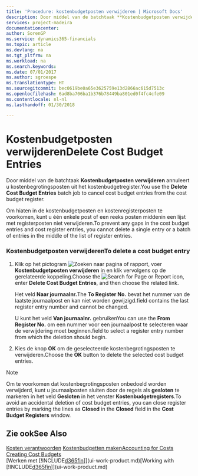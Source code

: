 ```yaml
---
title: 'Procedure: kostenbudgetposten verwijderen | Microsoft Docs'
description: Door middel van de batchtaak **Kostenbudgetposten verwijderen** annuleert u kostenbegrotingsposten uit het kostenbudgetregister.
services: project-madeira
documentationcenter: 
author: SorenGP
ms.service: dynamics365-financials
ms.topic: article
ms.devlang: na
ms.tgt_pltfrm: na
ms.workload: na
ms.search.keywords: 
ms.date: 07/01/2017
ms.author: sgroespe
ms.translationtype: HT
ms.sourcegitcommit: bec0619be0a65e3625759e13d2866ac615d7513c
ms.openlocfilehash: 6ad8ba706ba1b376b78449ba801ed0f4fc4cfe09
ms.contentlocale: nl-nl
ms.lasthandoff: 01/30/2018

---
```

# <a name="delete-cost-budget-entries"></a><span data-ttu-id="ce382-103">Kostenbudgetposten verwijderen</span><span class="sxs-lookup"><span data-stu-id="ce382-103">Delete Cost Budget Entries</span></span>
<span data-ttu-id="ce382-104">Door middel van de batchtaak **Kostenbudgetposten verwijderen** annuleert u kostenbegrotingsposten uit het kostenbudgetregister.</span><span class="sxs-lookup"><span data-stu-id="ce382-104">You use the **Delete Cost Budget Entries** batch job to cancel cost budget entries from the cost budget register.</span></span>  

<span data-ttu-id="ce382-105">Om hiaten in de kostenbudgetposten en kostenregisterposten te voorkomen, kunt u één enkele post of een reeks posten middenin een lijst met registerposten niet verwijderen.</span><span class="sxs-lookup"><span data-stu-id="ce382-105">To prevent any gaps in the cost budget entries and cost register entries, you cannot delete a single entry or a batch of entries in the middle of the list of register entries.</span></span>  

### <a name="to-delete-a-cost-budget-entry"></a><span data-ttu-id="ce382-106">Kostenbudgetposten verwijderen</span><span class="sxs-lookup"><span data-stu-id="ce382-106">To delete a cost budget entry</span></span>  

1.  <span data-ttu-id="ce382-107">Klik op het pictogram ![Zoeken naar pagina of rapport](media/ui-search/search_small.png "pictogram Zoeken naar pagina of rapport"), voer **Kostenbudgetposten verwijderen** in en klik vervolgens op de gerelateerde koppeling.</span><span class="sxs-lookup"><span data-stu-id="ce382-107">Choose the ![Search for Page or Report](media/ui-search/search_small.png "Search for Page or Report icon") icon, enter **Delete Cost Budget Entries**, and then choose the related link.</span></span>  

    <span data-ttu-id="ce382-108">Het veld **Naar journaalnr.**</span><span class="sxs-lookup"><span data-stu-id="ce382-108">The **To Register No.**</span></span> <span data-ttu-id="ce382-109">bevat het nummer van de laatste journaalpost en kan niet worden gewijzigd.</span><span class="sxs-lookup"><span data-stu-id="ce382-109">field contains the last register entry number and cannot be changed.</span></span>  

    <span data-ttu-id="ce382-110">U kunt het veld **Van journaalnr.** gebruiken</span><span class="sxs-lookup"><span data-stu-id="ce382-110">You can use the **From Register No.**</span></span> <span data-ttu-id="ce382-111">om een nummer voor een journaalpost te selecteren waar de verwijdering moet beginnen.</span><span class="sxs-lookup"><span data-stu-id="ce382-111">field to select a register entry number from which the deletion should begin.</span></span>  
2.  <span data-ttu-id="ce382-112">Kies de knop **OK** om de geselecteerde kostenbegrotingsposten te verwijderen.</span><span class="sxs-lookup"><span data-stu-id="ce382-112">Choose the **OK** button to delete the selected cost budget entries.</span></span>  

> [!NOTE]  
>  <span data-ttu-id="ce382-113">Om te voorkomen dat kostenbegrotingsposten onbedoeld worden verwijderd, kunt u journaalposten sluiten door de regels als **gesloten** te markeren in het veld **Gesloten** in het venster **Kostenbudgetregisters**.</span><span class="sxs-lookup"><span data-stu-id="ce382-113">To avoid an accidental deletion of cost budget entries, you can close register entries by marking the lines as **Closed** in the **Closed** field in the **Cost Budget Registers** window.</span></span>  

## <a name="see-also"></a><span data-ttu-id="ce382-114">Zie ook</span><span class="sxs-lookup"><span data-stu-id="ce382-114">See Also</span></span>  
<span data-ttu-id="ce382-115">[Kosten verantwoorden](finance-manage-cost-accounting.md)
[Kostenbudgetten maken](finance-create-cost-budgets.md)</span><span class="sxs-lookup"><span data-stu-id="ce382-115">[Accounting for Costs](finance-manage-cost-accounting.md)
[Creating Cost Budgets](finance-create-cost-budgets.md)</span></span>  
<span data-ttu-id="ce382-116">[Werken met [!INCLUDE[d365fin](includes/d365fin_md.md)]](ui-work-product.md)</span><span class="sxs-lookup"><span data-stu-id="ce382-116">[Working with [!INCLUDE[d365fin](includes/d365fin_md.md)]](ui-work-product.md)</span></span>

